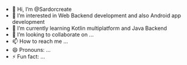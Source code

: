 - 👋 Hi, I’m @Sardorcreate
- 👀 I’m interested in Web Backend development and also Android app development
- 🌱 I’m currently learning Kotlin multiplatform and Java Backend
- 💞️ I’m looking to collaborate on ...
- 📫 How to reach me ...
- 😄 Pronouns: ...
- ⚡ Fun fact: ...

<!---
Sardorcreate/Sardorcreate is a ✨ special ✨ repository because its `README.md` (this file) appears on your GitHub profile.
You can click the Preview link to take a look at your changes.
--->
